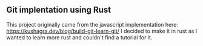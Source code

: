## Git implentation using Rust
This project originally came from the javascript implementation here: https://kushagra.dev/blog/build-git-learn-git/
I decided to make it in rust as I wanted to learn more rust and couldn't find a tutorial for it.